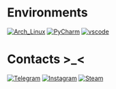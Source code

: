 # Environments
[![Arch_Linux](https://img.shields.io/badge/-Arch-6EBFB4?style=flat-square&logo=archlinux)](https://archlinux.org/)
[![PyCharm](https://img.shields.io/badge/-PyCharm-orange?style=flat-square&logo=pycharm)](https://www.jetbrains.com/pycharm/)
[![vscode](https://img.shields.io/badge/-vscode-blue?style=flat-square&logo=visualstudio)](https://code.visualstudio.com/)





# Contacts >_<
[![Telegram](https://img.shields.io/badge/-Telegram-blue?style=for-the-badge&logo=telegram)](https://t.me/shizoplast)
[![Instagram](https://img.shields.io/badge/-Instagram-purple?style=for-the-badge&logo=instagram)](https://www.instagram.com/sigma.git/)
[![Steam](https://img.shields.io/badge/-Steam-black?style=for-the-badge&logo=steam)](https://steamcommunity.com/id/apatheticslayer) 
